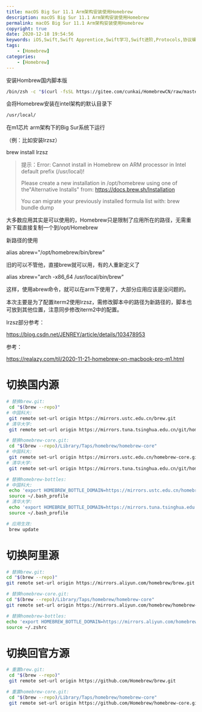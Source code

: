 ```yaml
---
title: macOS Big Sur 11.1 Arm架构安装使用Homebrew
description: macOS Big Sur 11.1 Arm架构安装使用Homebrew
permalink: macOS Big Sur 11.1 Arm架构安装使用Homebrew
copyright: true
date: 2020-12-18 19:54:56
keywords: iOS,Swift,Swift Apprentice,Swift学习,Swift进阶,Protocols,协议编程,泛型,编程,多态,Collection Types,Arrays,Dictionaries,Sets,使用闭包集合迭代,Strings,构建自己的类型,Structures,结构体,Methods,Classes,Advanced Classes,面试题,Homebrew
tags:
    - [Homebrew]
categories:
	- [Homebrew]
---
```


安装Hombrew国内脚本版

```Bash
/bin/zsh -c "$(curl -fsSL https://gitee.com/cunkai/HomebrewCN/raw/master/Homebrew.sh)"
```

会将Homebrew安装在intel架构的默认目录下

```Bash
/usr/local/ 
```

在m1芯片 arm架构下的Big Sur系统下运行


<!-- more -->

（例：比如安装lrzsz）

brew install lrzsz

>  提示：Error: Cannot install in Homebrew on ARM processor in Intel default prefix (/usr/local)!
>
> Please create a new installation in /opt/homebrew using one of the"Alternative Installs" from: https://docs.brew.sh/Installation 
>
> You can migrate your previously installed formula list with: brew bundle dump

大多数应用其实是可以使用的，Homebrew只是限制了应用所在的路径，无需重新下载直接复制一个到/opt/Homebrew

新路径的使用

alias abrew="/opt/homebrew/bin/brew"

旧的可以不管他，直接brew就可以用，有的人重新定义了

alias xbrew="arch -x86_64 /usr/local/bin/brew"

这样，使用abrew命令，就可以在arm下使用了，大部分应用应该是没问题的。

 

本次主要是为了配置iterm2使用lrzsz，需修改脚本中的路径为新路径的，脚本也可放到其他位置，注意同步修改iterm2中的配置。

lrzsz部分参考：

https://blog.csdn.net/JENREY/article/details/103478953

 

参考：

https://realazy.com/til/2020-11-21-homebrew-on-macbook-pro-m1.html

# 切换国内源

```Bash
# 替换brew.git:
 cd "$(brew --repo)"
# 中国科大:
 git remote set-url origin https://mirrors.ustc.edu.cn/brew.git
# 清华大学:
 git remote set-url origin https://mirrors.tuna.tsinghua.edu.cn/git/homebrew/brew.git

# 替换homebrew-core.git:
 cd "$(brew --repo)/Library/Taps/homebrew/homebrew-core"
# 中国科大:
 git remote set-url origin https://mirrors.ustc.edu.cn/homebrew-core.git
# 清华大学:
 git remote set-url origin https://mirrors.tuna.tsinghua.edu.cn/git/homebrew/homebrew-core.git

# 替换homebrew-bottles:
# 中国科大:
 echo 'export HOMEBREW_BOTTLE_DOMAIN=https://mirrors.ustc.edu.cn/homebrew-bottles' >> ~/.bash_profile
 source ~/.bash_profile
# 清华大学:
 echo 'export HOMEBREW_BOTTLE_DOMAIN=https://mirrors.tuna.tsinghua.edu.cn/homebrew-bottles' >> ~/.bash_profile
 source ~/.bash_profile

# 应用生效:
 brew update
```

# 切换阿里源

```Bash
# 替换brew.git:
cd "$(brew --repo)"
git remote set-url origin https://mirrors.aliyun.com/homebrew/brew.git

# 替换homebrew-core.git:
cd "$(brew --repo)/Library/Taps/homebrew/homebrew-core"
git remote set-url origin https://mirrors.aliyun.com/homebrew/homebrew-core.git

# 替换homebrew-bottles:
echo 'export HOMEBREW_BOTTLE_DOMAIN=https://mirrors.aliyun.com/homebrew/homebrew-bottles' >> ~/.zshrc
source ~/.zshrc
```

#  切换回官方源

```Bash
# 重置brew.git:
 cd "$(brew --repo)"
 git remote set-url origin https://github.com/Homebrew/brew.git

# 重置homebrew-core.git:
 cd "$(brew --repo)/Library/Taps/homebrew/homebrew-core"
 git remote set-url origin https://github.com/Homebrew/homebrew-core.git
```
